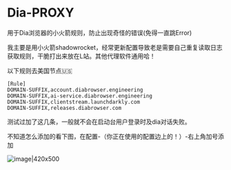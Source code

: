# Dia-PROXY
用于Dia浏览器的小火箭规则，防止出现奇怪的错误(免得一直跳Error) 

我主要是用小火箭shadowrocket，经常更新配置导致老是需要自己重复读取日志获取规则，干脆打出来放在L站。其他代理软件通用哈！

以下规则去美国节点🇺🇸

```
[Rule]
DOMAIN-SUFFIX,account.diabrowser.engineering
DOMAIN-SUFFIX,ai-service.diabrowser.engineering
DOMAIN-SUFFIX,clientstream.launchdarkly.com
DOMAIN-SUFFIX,releases.diabrowser.com
```

测试过加了这几条，一般就不会在启动台用户登录时及dia对话失败。

不知道怎么添加的看下图，在配置-（你正在使用的配置边上的！）-右上角加号添加

![image|420x500](upload://d1wZff9pcRLM4oKZMSvGUjvft23.jpeg)

